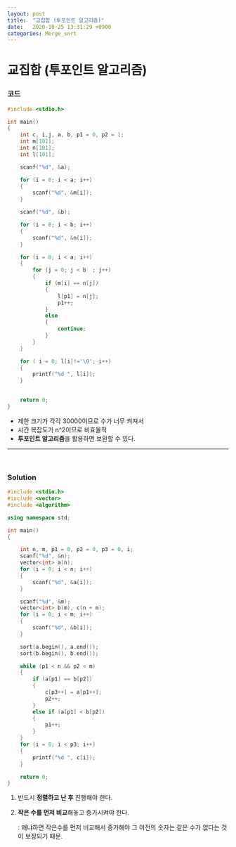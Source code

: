 ```yaml
---
layout: post
title:  "교집합 (투포인트 알고리즘)"
date:   2020-10-25 13:31:29 +0900
categories: Merge_sort
---
```

# 교집합 (투포인트 알고리즘)

### 코드

```c++
#include <stdio.h>

int main()
{
    int c, i,j, a, b, p1 = 0, p2 = 1;
    int m[101];
    int n[101];
    int l[101];

    scanf("%d", &a);

    for (i = 0; i < a; i++)
    {
        scanf("%d", &m[i]);
    }

    scanf("%d", &b);

    for (i = 0; i < b; i++)
    {
        scanf("%d", &n[i]);
    }

    for (i = 0; i < a; i++)
    {
        for (j = 0; j < b  ; j++)
        {
            if (m[i] == n[j])
            {
                l[p1] = n[j];
                p1++;
            }
            else
            {
                continue;
            }
        }
    }

    for ( i = 0; l[i]!='\0'; i++)
    {
        printf("%d ", l[i]);
    }
    

    return 0;
}
```

- 제한 크기가 각각 30000이므로 수가 너무 켜져서
- 시간 복잡도가 n^2이므로 비효율적
- **투포인트 알고리즘**을 활용하면 보완할 수 있다.

---

<br/> 

### Solution 

```c++
#include <stdio.h>
#include <vector>
#include <algorithm>

using namespace std;

int main()
{

    int n, m, p1 = 0, p2 = 0, p3 = 0, i;
    scanf("%d", &n);
    vector<int> a(n);
    for (i = 0; i < n; i++)
    {
        scanf("%d", &a[i]);
    }

    scanf("%d", &m);
    vector<int> b(m), c(n + m);
    for (i = 0; i < m; i++)
    {
        scanf("%d", &b[i]);
    }

    sort(a.begin(), a.end());
    sort(b.begin(), b.end());

    while (p1 < n && p2 < m)
    {
        if (a[p1] == b[p2])
        {
            c[p3++] = a[p1++];
            p2++;
        }
        else if (a[p1] < b[p2])
        {
            p1++;
        }
    }
    for (i = 0; i < p3; i++)
    {
        printf("%d ", c[i]);
    }

    return 0;
}
```

1. 반드시 **정렬하고 난 후** 진행해야 한다.

2. **작은 수를 먼저 비교**해놓고 증가시켜야 한다.

   : 왜냐하면 작은수를 먼저 비교해서 증가해야 그 이전의 숫자는 같은 수가 없다는 것이 보장되기 때문.